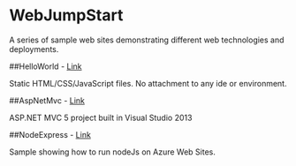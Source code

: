 WebJumpStart
============

A series of sample web sites demonstrating different web technologies and deployments.

##HelloWorld - [Link][helloworldlink]

Static HTML/CSS/JavaScript files. No attachment to any ide or environment.

##AspNetMvc - [Link][aspnetmvclink]

ASP.NET MVC 5 project built in Visual Studio 2013

##NodeExpress - [Link][nodeexpresslink]

Sample showing how to run nodeJs on Azure Web Sites.

[helloworldlink]: http://spaceshot-helloworld.azurewebsites.net/
[aspnetmvclink]: http://spaceshot-aspnetmvc.azurewebsites.net/
[nodeexpresslink]: http://spaceshot-nodeexpress.azurewebsites.net/
